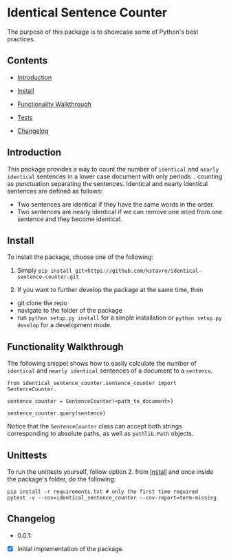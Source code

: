 # Identical Sentence Counter
The purpose of this package is to showcase some of Python's best practices.

## Contents

* [Introduction](#introduction)

* [Install](#install)

* [Functionality Walkthrough](#functionality-walkthrough)

* [Tests](#tests)

* [Changelog](#changelog)

## Introduction

This package provides a way to count the number of `identical` and `nearly identical` sentences in a lower case document with only periods `.` counting as punctuation separating the sentences. Identical and nearly identical sentences are defined as follows:

- Two sentences are identical if they have the same words in the order.
- Two sentences are nearly identical if we can remove one word from one sentence and they become identical.

## Install

To install the package, choose one of the following:

1. Simply `pip install git+https://github.com/kstavro/identical-sentence-counter.git`

2. If you want to further develop the package at the same time, then
- git clone the repo
- navigate to the folder of the package
- run `python setup.py install` for a simple installation or `python setup.py develop` for a development mode.

## Functionality Walkthrough

The following snippet shows how to easily calculate the number of `identical` and `nearly identical` sentences of a document to a `sentence`.

```
from identical_sentence_counter.sentence_counter import SentenceCounter.

sentence_counter = SentenceCounter(<path_to_document>)

sentence_counter.query(sentence)
```

Notice that the `SentenceCounter` class can accept both strings corresponding to absolute paths, as well as `pathlib.Path` objects.

## Unittests

To run the unittests yourself, follow option 2. from 
[Install](#install) and once inside the package's folder, do the following:

```
pip install -r requirements.txt # only the first time required
pytest -v --cov=identical_sentence_counter --cov-report=term-missing
```

## Changelog

* 0.0.1: 
- [X] Initial implementation of the package.
